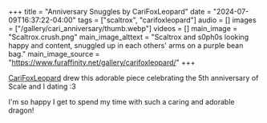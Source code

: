 +++
title = "Anniversary Snuggles by CariFoxLeopard"
date = "2024-07-09T16:37:22-04:00"
tags = ["scaltrox", "carifoxleopard"]
audio = []
images = ["/gallery/cari_anniversary/thumb.webp"]
videos = []
main_image = "Scaltrox.crush.png"
main_image_alttext = "Scaltrox and s0ph0s looking happy and content, snuggled up in each others' arms on a purple bean bag."
main_image_source = "https://www.furaffinity.net/gallery/carifoxleopard/"
+++

[CariFoxLeopard](https://www.furaffinity.net/user/carifoxleopard) drew this adorable piece celebrating the 5th anniversary of Scale and I dating :3<!--more-->

I'm so happy I get to spend my time with such a caring and adorable dragon!
